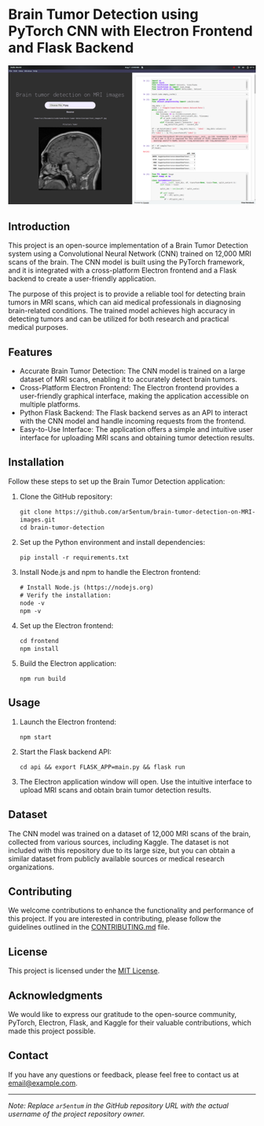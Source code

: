 # Brain Tumor Detection using PyTorch CNN with Electron Frontend and Flask Backend

![Brain Tumor Detection](screen.png)

## Introduction

This project is an open-source implementation of a Brain Tumor Detection system using a Convolutional Neural Network (CNN) trained on 12,000 MRI scans of the brain. The CNN model is built using the PyTorch framework, and it is integrated with a cross-platform Electron frontend and a Flask backend to create a user-friendly application.

The purpose of this project is to provide a reliable tool for detecting brain tumors in MRI scans, which can aid medical professionals in diagnosing brain-related conditions. The trained model achieves high accuracy in detecting tumors and can be utilized for both research and practical medical purposes.

## Features

- Accurate Brain Tumor Detection: The CNN model is trained on a large dataset of MRI scans, enabling it to accurately detect brain tumors.
- Cross-Platform Electron Frontend: The Electron frontend provides a user-friendly graphical interface, making the application accessible on multiple platforms.
- Python Flask Backend: The Flask backend serves as an API to interact with the CNN model and handle incoming requests from the frontend.
- Easy-to-Use Interface: The application offers a simple and intuitive user interface for uploading MRI scans and obtaining tumor detection results.

## Installation

Follow these steps to set up the Brain Tumor Detection application:

1. Clone the GitHub repository:

   ```
   git clone https://github.com/ar5entum/brain-tumor-detection-on-MRI-images.git
   cd brain-tumor-detection
   ```

2. Set up the Python environment and install dependencies:

   ```
   pip install -r requirements.txt
   ```

3. Install Node.js and npm to handle the Electron frontend:

   ```
   # Install Node.js (https://nodejs.org)
   # Verify the installation:
   node -v
   npm -v
   ```

4. Set up the Electron frontend:

   ```
   cd frontend
   npm install
   ```

5. Build the Electron application:
   ```
   npm run build
   ```

## Usage

1. Launch the Electron frontend:

   ```
   npm start
   ```

2. Start the Flask backend API:

   ```
   cd api && export FLASK_APP=main.py && flask run
   ```

3. The Electron application window will open. Use the intuitive interface to upload MRI scans and obtain brain tumor detection results.

## Dataset

The CNN model was trained on a dataset of 12,000 MRI scans of the brain, collected from various sources, including Kaggle. The dataset is not included with this repository due to its large size, but you can obtain a similar dataset from publicly available sources or medical research organizations.

## Contributing

We welcome contributions to enhance the functionality and performance of this project. If you are interested in contributing, please follow the guidelines outlined in the [CONTRIBUTING.md](CONTRIBUTING.md) file.

## License

This project is licensed under the [MIT License](LICENSE).

## Acknowledgments

We would like to express our gratitude to the open-source community, PyTorch, Electron, Flask, and Kaggle for their valuable contributions, which made this project possible.

## Contact

If you have any questions or feedback, please feel free to contact us at [email@example.com](mailto:email@example.com).

---

_Note: Replace `ar5entum` in the GitHub repository URL with the actual username of the project repository owner._
